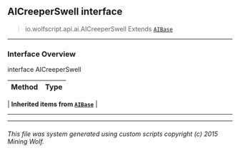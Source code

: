 ## AICreeperSwell __interface__

>io.wolfscript.api.ai.AICreeperSwell
>Extends [`AIBase`](AIBase.md)

---

### Interface Overview

interface AICreeperSwell

Method | Type   
--- | :--- 
 |
__Inherited items from [`AIBase`](AIBase.md)__ |





---



---


###### This file was system generated using custom scripts copyright (c) 2015 Mining Wolf.
	

